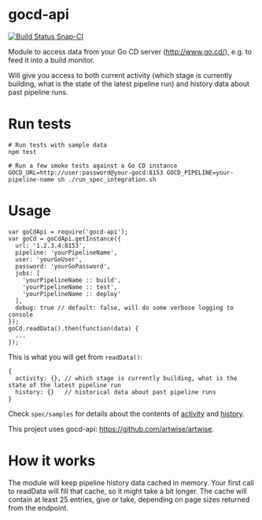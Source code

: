 gocd-api
=======

[![Build Status Snap-CI](https://snap-ci.com/birgitta410/gocd-api/branch/master/build_image)](https://snap-ci.com/birgitta410/gocd-api/)

Module to access data from your Go CD server (http://www.go.cd/), e.g. to feed it into a build monitor.

Will give you access to both current activity (which stage is currently building, what is the state of the latest pipeline run) and history data about past pipeline runs.

Run tests
======
```
# Run tests with sample data
npm test

# Run a few smoke tests against a Go CD instance
GOCD_URL=http://user:password@your-gocd:8153 GOCD_PIPELINE=your-pipeline-name sh ./run_spec_integration.sh
```

Usage
======
```
var goCdApi = require('gocd-api');
var goCd = goCdApi.getInstance({
  url: '1.2.3.4:8153',
  pipeline: 'yourPipelineName',
  user: 'yourGoUser',
  password: 'yourGoPassword',
  jobs: [
    'yourPipelineName :: build',
    'yourPipelineName :: test',
    'yourPipelineName :: deploy'
  ],
  debug: true // default: false, will do some verbose logging to console
});
goCd.readData().then(function(data) {
  ...
});

```
This is what you will get from `readData()`:
```
{
  activity: {}, // which stage is currently building, what is the state of the latest pipeline run
  history: {}   // historical data about past pipeline runs
}
```
Check `spec/samples` for details about the contents of [activity](spec/local/samples/activity.json) and [history](spec/local/samples/history.json).

This project uses gocd-api: https://github.com/artwise/artwise.

How it works
=======
The module will keep pipeline history data cached in memory. Your first call to readData will fill that cache, so it might take a bit longer. The cache will contain at least 25 entries, give or take, depending on page sizes returned from the endpoint.
